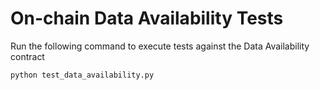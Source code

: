 # On-chain Data Availability Tests

Run the following command to execute tests against the Data Availability contract
```shell
python test_data_availability.py
```
